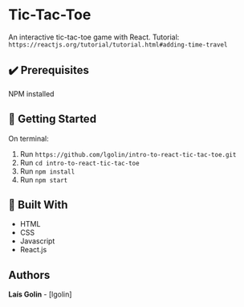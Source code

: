 # Tic-Tac-Toe

An interactive tic-tac-toe game with React.
Tutorial: `https://reactjs.org/tutorial/tutorial.html#adding-time-travel`

## :heavy_check_mark: Prerequisites

NPM installed

## :checkered_flag: Getting Started

On terminal:

1. Run `https://github.com/lgolin/intro-to-react-tic-tac-toe.git`
2. Run `cd intro-to-react-tic-tac-toe`
3. Run `npm install`
4. Run `npm start`

## :construction: Built With

- HTML
- CSS
- Javascript
- React.js

## Authors

**Laís Golin** - [lgolin]
